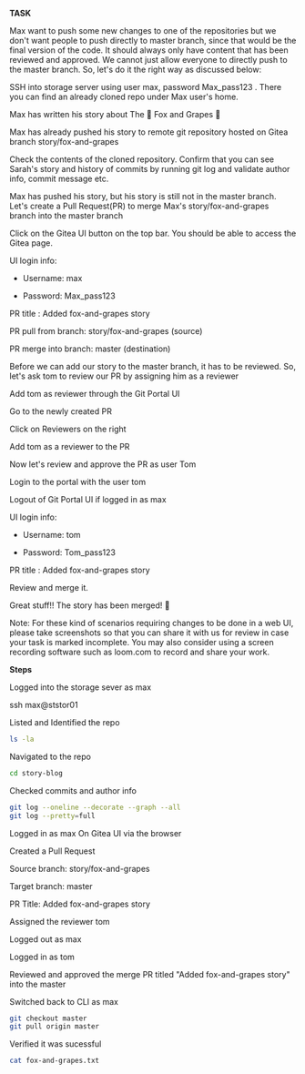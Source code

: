 **TASK**

Max want to push some new changes to one of the repositories but we don't want people to push directly to master branch, since that would be the final version of the code. It should always only have content that has been reviewed and approved. We cannot just allow everyone to directly push to the master branch. So, let's do it the right way as discussed below:


SSH into storage server using user max, password Max_pass123 . There you can find an already cloned repo under Max user's home.

Max has written his story about The 🦊 Fox and Grapes 🍇

Max has already pushed his story to remote git repository hosted on Gitea branch story/fox-and-grapes

Check the contents of the cloned repository. Confirm that you can see Sarah's story and history of commits by running git log and validate author info, commit message etc.

Max has pushed his story, but his story is still not in the master branch. Let's create a Pull Request(PR) to merge Max's story/fox-and-grapes branch into the master branch

Click on the Gitea UI button on the top bar. You should be able to access the Gitea page.

UI login info:

- Username: max

- Password: Max_pass123

PR title : Added fox-and-grapes story

PR pull from branch: story/fox-and-grapes (source)

PR merge into branch: master (destination)

Before we can add our story to the master branch, it has to be reviewed. So, let's ask tom to review our PR by assigning him as a reviewer

Add tom as reviewer through the Git Portal UI

Go to the newly created PR

Click on Reviewers on the right

Add tom as a reviewer to the PR

Now let's review and approve the PR as user Tom

Login to the portal with the user tom

Logout of Git Portal UI if logged in as max

UI login info:

- Username: tom

- Password: Tom_pass123

PR title : Added fox-and-grapes story

Review and merge it.

Great stuff!! The story has been merged! 👏

Note: For these kind of scenarios requiring changes to be done in a web UI, please take screenshots so that you can share it with us for review in case your task is marked incomplete. You may also consider using a screen recording software such as loom.com to record and share your work.


**Steps**

Logged into the storage sever as max

ssh max@ststor01

Listed and Identified the repo

```bash
ls -la
```

Navigated to the repo

```bash
cd story-blog
```

Checked commits and author info

```bash
git log --oneline --decorate --graph --all
git log --pretty=full
```

Logged in as max On Gitea UI via the browser

Created a Pull Request

Source branch: story/fox-and-grapes

Target branch: master

PR Title: Added fox-and-grapes story


Assigned the reviewer tom

Logged out as max

Logged in as tom

Reviewed and approved the merge PR titled "Added fox-and-grapes story" into the master

Switched back to CLI as max

```bash
git checkout master
git pull origin master
```

Verified it was sucessful

```bash
cat fox-and-grapes.txt 
```


